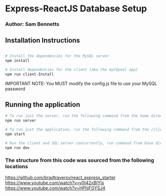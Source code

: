 # Express-ReactJS Database Setup

### Author: Sam Bennetts

## Installation Instructions

``` bash

# Install the dependencies for the MySQL server
npm install

# Install dependencies for the client (aka the myCUpool app)
npm run client-Install

```

IMPORTANT NOTE: You MUST modify the config.js file to use your MySQL password

## Running the application

``` bash
# To run just the server, run the following command from the home directory & navigate to localhost:5000
npm run server

# To run just the application, run the following command from the /client folder
npm start

# Run the client and SQL server concurrently, run command from base directory
npm run dev
```

### The structure from this code was sourced from the following locations
https://github.com/bradtraversy/react_express_starter  
https://www.youtube.com/watch?v=v0t42xBIYIs  
https://www.youtube.com/watch?v=HPIjjFGYSJ4  
